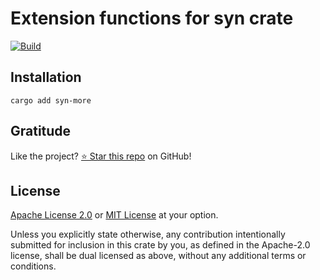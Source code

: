 <!-- DO NOT EDIT -->
<!-- This file is automatically generated by README.ts. -->
<!-- Edit README.ts if you want to make changes. -->

# Extension functions for syn crate

[![Build](https://github.com/DenisGorbachev/syn-more/actions/workflows/ci.yml/badge.svg)](https://github.com/DenisGorbachev/syn-more)

## Installation

```shell
cargo add syn-more
```

## Gratitude

Like the project? [⭐ Star this repo](https://github.com/DenisGorbachev/syn-more) on GitHub!

## License

[Apache License 2.0](LICENSE-APACHE) or [MIT License](LICENSE-MIT) at your option.

Unless you explicitly state otherwise, any contribution intentionally submitted for inclusion in this crate by you, as defined in the Apache-2.0 license, shall be dual licensed as above, without any additional terms or conditions.

